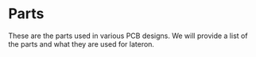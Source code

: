 # Parts

These are the parts used in various PCB designs. We will provide a list of the parts and what they are used for lateron.

